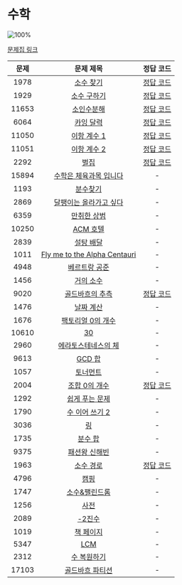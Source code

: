 # 수학

![100%](https://progress-bar.dev/10/?scale=38&title=progress&width=500&color=babaca&suffix=/38)

[문제집 링크](https://www.acmicpc.net/workbook/view/8174)

| 문제 | 문제 제목 | 정답 코드 |
| :--: | :--: | :--: |
| 1978 | [소수 찾기](https://www.acmicpc.net/problem/1978) | [정답 코드](../0x12/solutions/1978.cpp) |
| 1929 | [소수 구하기](https://www.acmicpc.net/problem/1929) | [정답 코드](../0x12/solutions/1929.cpp) |
| 11653 | [소인수분해](https://www.acmicpc.net/problem/11653) | [정답 코드](../0x12/solutions/11653.cpp) |
| 6064 | [카잉 달력](https://www.acmicpc.net/problem/6064) | [정답 코드](../0x12/solutions/6064.cpp) |
| 11050 | [이항 계수 1](https://www.acmicpc.net/problem/11050) | [정답 코드](../0x12/solutions/11050.cpp) |
| 11051 | [이항 계수 2](https://www.acmicpc.net/problem/11051) | [정답 코드](../0x12/solutions/11051.cpp) |
| 2292 | [벌집](https://www.acmicpc.net/problem/2292) | [정답 코드](../0x12/solutions/2292.cpp) |
| 15894 | [수학은 체육과목 입니다](https://www.acmicpc.net/problem/15894) | - |
| 1193 | [분수찾기](https://www.acmicpc.net/problem/1193) | - |
| 2869 | [달팽이는 올라가고 싶다](https://www.acmicpc.net/problem/2869) | - |
| 6359 | [만취한 상범](https://www.acmicpc.net/problem/6359) | - |
| 10250 | [ACM 호텔](https://www.acmicpc.net/problem/10250) | - |
| 2839 | [설탕 배달](https://www.acmicpc.net/problem/2839) | - |
| 1011 | [Fly me to the Alpha Centauri](https://www.acmicpc.net/problem/1011) | - |
| 4948 | [베르트랑 공준](https://www.acmicpc.net/problem/4948) | - |
| 1456 | [거의 소수](https://www.acmicpc.net/problem/1456) | - |
| 9020 | [골드바흐의 추측](https://www.acmicpc.net/problem/9020) | [정답 코드](../0x12/solutions/9020.cpp) |
| 1476 | [날짜 계산](https://www.acmicpc.net/problem/1476) | - |
| 1676 | [팩토리얼 0의 개수](https://www.acmicpc.net/problem/1676) | - |
| 10610 | [30](https://www.acmicpc.net/problem/10610) | - |
| 2960 | [에라토스테네스의 체](https://www.acmicpc.net/problem/2960) | - |
| 9613 | [GCD 합](https://www.acmicpc.net/problem/9613) | - |
| 1057 | [토너먼트](https://www.acmicpc.net/problem/1057) | - |
| 2004 | [조합 0의 개수](https://www.acmicpc.net/problem/2004) | [정답 코드](../0x12/solutions/2004.cpp) |
| 1292 | [쉽게 푸는 문제](https://www.acmicpc.net/problem/1292) | - |
| 1790 | [수 이어 쓰기 2](https://www.acmicpc.net/problem/1790) | - |
| 3036 | [링](https://www.acmicpc.net/problem/3036) | - |
| 1735 | [분수 합](https://www.acmicpc.net/problem/1735) | - |
| 9375 | [패션왕 신해빈](https://www.acmicpc.net/problem/9375) | - |
| 1963 | [소수 경로](https://www.acmicpc.net/problem/1963) | [정답 코드](../0x12/solutions/1963.cpp) |
| 4796 | [캠핑](https://www.acmicpc.net/problem/4796) | - |
| 1747 | [소수&amp;팰린드롬](https://www.acmicpc.net/problem/1747) | - |
| 1256 | [사전](https://www.acmicpc.net/problem/1256) | - |
| 2089 | [-2진수](https://www.acmicpc.net/problem/2089) | - |
| 1019 | [책 페이지](https://www.acmicpc.net/problem/1019) | - |
| 5347 | [LCM](https://www.acmicpc.net/problem/5347) | - |
| 2312 | [수 복원하기](https://www.acmicpc.net/problem/2312) | - |
| 17103 | [골드바흐 파티션](https://www.acmicpc.net/problem/17103) | - |
